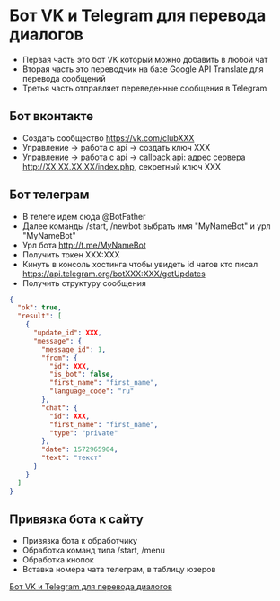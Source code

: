 # Бот VK и Telegram для перевода диалогов

- Первая часть это бот VK который можно добавить в любой чат
- Вторая часть это переводчик на базе Google API Translate для перевода сообщений
- Третья часть отправляет переведенные сообщения в Telegram

## Бот вконтакте

- Создать сообщество https://vk.com/clubXXX
- Управление -> работа с api -> создать ключ XXX
- Управление -> работа с api -> callback api: адрес сервера http://XX.XX.XX.XX/index.php, секретный ключ XXX

## Бот телеграм

- В телеге идем сюда @BotFather
- Далее команды /start, /newbot выбрать имя "MyNameBot" и урл "MyNameBot"
- Урл бота http://t.me/MyNameBot
- Получить токен XXX:XXX
- Кинуть в консоль хостинга чтобы увидеть id чатов кто писал https://api.telegram.org/botXXX:XXX/getUpdates
- Получить структуру сообщения

```json
{
  "ok": true,
  "result": [
    {
      "update_id": XXX,
      "message": {
        "message_id": 1,
        "from": {
          "id": XXX,
          "is_bot": false,
          "first_name": "first_name",
          "language_code": "ru"
        },
        "chat": {
          "id": XXX,
          "first_name": "first_name",
          "type": "private"
        },
        "date": 1572965904,
        "text": "текст"
      }
    }
  ]
}
```

## Привязка бота к сайту

- Привязка бота к обработчику
- Обработка команд типа /start, /menu
- Обработка кнопок
- Вставка номера чата телеграм, в таблицу юзеров

[Бот VK и Telegram для перевода диалогов](https://raw.githubusercontent.com/allexgalbert/workflow/main/TelegramBot/1.png "Бот VK и Telegram для перевода диалогов")